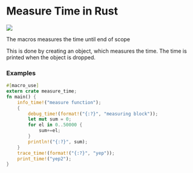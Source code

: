 # Measure Time in Rust

[![](http://meritbadge.herokuapp.com/fst)](https://crates.io/crates/measure_time)

The macros measures the time until end of scope

This is done by creating an object, which measures the time. The time is printed when the object is dropped.

### Examples

```rust
#[macro_use]
extern crate measure_time;
fn main() {
    info_time!("measure function");
    {
        debug_time!(format!("{:?}", "measuring block"));
        let mut sum = 0;
        for el in 0..50000 {
            sum+=el;
        }
        println!("{:?}", sum);
    }
    trace_time!(format!("{:?}", "yep"));
    print_time!("yep2");
}
```
